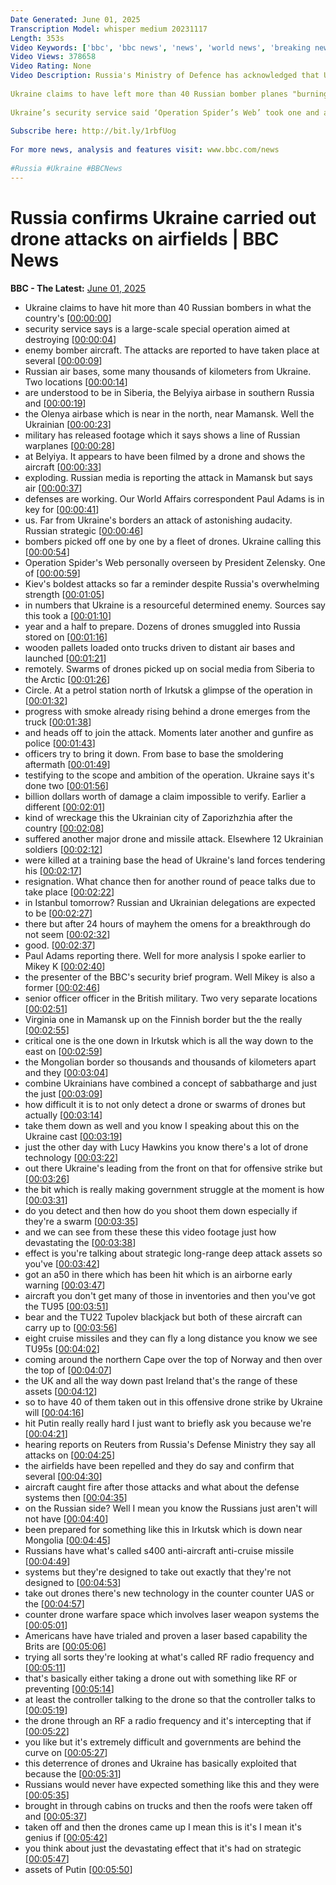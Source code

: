 ```yaml
---
Date Generated: June 01, 2025
Transcription Model: whisper medium 20231117
Length: 353s
Video Keywords: ['bbc', 'bbc news', 'news', 'world news', 'breaking news', 'us news', 'world', 'america', 'usa', 'usa news', 'india news', 'Russia', 'Ukraine', 'Drone']
Video Views: 378658
Video Rating: None
Video Description: Russia's Ministry of Defence has acknowledged that Ukraine carried out drone attacks on airfields across five regions in the country on Sunday.
 
Ukraine claims to have left more than 40 Russian bomber planes "burning" in a large-scale drone attack.
 
Ukraine’s security service said ‘Operation Spider’s Web’ took one and a half years to organise and was personally overseen by President Volodymyr Zelensky.
 
Subscribe here: http://bit.ly/1rbfUog 
 
For more news, analysis and features visit: www.bbc.com/news
 
#Russia #Ukraine #BBCNews
---
```


# Russia confirms Ukraine carried out drone attacks on airfields | BBC News
**BBC - The Latest:** [June 01, 2025](https://www.youtube.com/watch?v=J9S56xJXELI)
*  Ukraine claims to have hit more than 40 Russian bombers in what the country's [[00:00:00](https://www.youtube.com/watch?v=J9S56xJXELI&t=0.0s)]
*  security service says is a large-scale special operation aimed at destroying [[00:00:04](https://www.youtube.com/watch?v=J9S56xJXELI&t=4.68s)]
*  enemy bomber aircraft. The attacks are reported to have taken place at several [[00:00:09](https://www.youtube.com/watch?v=J9S56xJXELI&t=9.540000000000001s)]
*  Russian air bases, some many thousands of kilometers from Ukraine. Two locations [[00:00:14](https://www.youtube.com/watch?v=J9S56xJXELI&t=14.4s)]
*  are understood to be in Siberia, the Belyiya airbase in southern Russia and [[00:00:19](https://www.youtube.com/watch?v=J9S56xJXELI&t=19.64s)]
*  the Olenya airbase which is near in the north, near Mamansk. Well the Ukrainian [[00:00:23](https://www.youtube.com/watch?v=J9S56xJXELI&t=23.92s)]
*  military has released footage which it says shows a line of Russian warplanes [[00:00:28](https://www.youtube.com/watch?v=J9S56xJXELI&t=28.88s)]
*  at Belyiya. It appears to have been filmed by a drone and shows the aircraft [[00:00:33](https://www.youtube.com/watch?v=J9S56xJXELI&t=33.2s)]
*  exploding. Russian media is reporting the attack in Mamansk but says air [[00:00:37](https://www.youtube.com/watch?v=J9S56xJXELI&t=37.36s)]
*  defenses are working. Our World Affairs correspondent Paul Adams is in key for [[00:00:41](https://www.youtube.com/watch?v=J9S56xJXELI&t=41.92s)]
*  us. Far from Ukraine's borders an attack of astonishing audacity. Russian strategic [[00:00:46](https://www.youtube.com/watch?v=J9S56xJXELI&t=46.32s)]
*  bombers picked off one by one by a fleet of drones. Ukraine calling this [[00:00:54](https://www.youtube.com/watch?v=J9S56xJXELI&t=54.56s)]
*  Operation Spider's Web personally overseen by President Zelensky. One of [[00:00:59](https://www.youtube.com/watch?v=J9S56xJXELI&t=59.88s)]
*  Kiev's boldest attacks so far a reminder despite Russia's overwhelming strength [[00:01:05](https://www.youtube.com/watch?v=J9S56xJXELI&t=65.4s)]
*  in numbers that Ukraine is a resourceful determined enemy. Sources say this took a [[00:01:10](https://www.youtube.com/watch?v=J9S56xJXELI&t=70.56s)]
*  year and a half to prepare. Dozens of drones smuggled into Russia stored on [[00:01:16](https://www.youtube.com/watch?v=J9S56xJXELI&t=76.58s)]
*  wooden pallets loaded onto trucks driven to distant air bases and launched [[00:01:21](https://www.youtube.com/watch?v=J9S56xJXELI&t=81.56s)]
*  remotely. Swarms of drones picked up on social media from Siberia to the Arctic [[00:01:26](https://www.youtube.com/watch?v=J9S56xJXELI&t=86.48s)]
*  Circle. At a petrol station north of Irkutsk a glimpse of the operation in [[00:01:32](https://www.youtube.com/watch?v=J9S56xJXELI&t=92.88s)]
*  progress with smoke already rising behind a drone emerges from the truck [[00:01:38](https://www.youtube.com/watch?v=J9S56xJXELI&t=98.54s)]
*  and heads off to join the attack. Moments later another and gunfire as police [[00:01:43](https://www.youtube.com/watch?v=J9S56xJXELI&t=103.2s)]
*  officers try to bring it down. From base to base the smoldering aftermath [[00:01:49](https://www.youtube.com/watch?v=J9S56xJXELI&t=109.36s)]
*  testifying to the scope and ambition of the operation. Ukraine says it's done two [[00:01:56](https://www.youtube.com/watch?v=J9S56xJXELI&t=116.32s)]
*  billion dollars worth of damage a claim impossible to verify. Earlier a different [[00:02:01](https://www.youtube.com/watch?v=J9S56xJXELI&t=121.16s)]
*  kind of wreckage this the Ukrainian city of Zaporizhzhia after the country [[00:02:08](https://www.youtube.com/watch?v=J9S56xJXELI&t=128.52s)]
*  suffered another major drone and missile attack. Elsewhere 12 Ukrainian soldiers [[00:02:12](https://www.youtube.com/watch?v=J9S56xJXELI&t=132.94s)]
*  were killed at a training base the head of Ukraine's land forces tendering his [[00:02:17](https://www.youtube.com/watch?v=J9S56xJXELI&t=137.88s)]
*  resignation. What chance then for another round of peace talks due to take place [[00:02:22](https://www.youtube.com/watch?v=J9S56xJXELI&t=142.28s)]
*  in Istanbul tomorrow? Russian and Ukrainian delegations are expected to be [[00:02:27](https://www.youtube.com/watch?v=J9S56xJXELI&t=147.56s)]
*  there but after 24 hours of mayhem the omens for a breakthrough do not seem [[00:02:32](https://www.youtube.com/watch?v=J9S56xJXELI&t=152.35999999999999s)]
*  good. [[00:02:37](https://www.youtube.com/watch?v=J9S56xJXELI&t=157.84s)]
*  Paul Adams reporting there. Well for more analysis I spoke earlier to Mikey K [[00:02:40](https://www.youtube.com/watch?v=J9S56xJXELI&t=160.04s)]
*  the presenter of the BBC's security brief program. Well Mikey is also a former [[00:02:46](https://www.youtube.com/watch?v=J9S56xJXELI&t=166.34s)]
*  senior officer officer in the British military. Two very separate locations [[00:02:51](https://www.youtube.com/watch?v=J9S56xJXELI&t=171.1s)]
*  Virginia one in Mamansk up on the Finnish border but the the really [[00:02:55](https://www.youtube.com/watch?v=J9S56xJXELI&t=175.78s)]
*  critical one is the one down in Irkutsk which is all the way down to the east on [[00:02:59](https://www.youtube.com/watch?v=J9S56xJXELI&t=179.18s)]
*  the Mongolian border so thousands and thousands of kilometers apart and they [[00:03:04](https://www.youtube.com/watch?v=J9S56xJXELI&t=184.02s)]
*  combine Ukrainians have combined a concept of sabbatharge and just the just [[00:03:09](https://www.youtube.com/watch?v=J9S56xJXELI&t=189.26s)]
*  how difficult it is to not only detect a drone or swarms of drones but actually [[00:03:14](https://www.youtube.com/watch?v=J9S56xJXELI&t=194.58s)]
*  take them down as well and you know I speaking about this on the Ukraine cast [[00:03:19](https://www.youtube.com/watch?v=J9S56xJXELI&t=199.3s)]
*  just the other day with Lucy Hawkins you know there's a lot of drone technology [[00:03:22](https://www.youtube.com/watch?v=J9S56xJXELI&t=202.82000000000002s)]
*  out there Ukraine's leading from the front on that for offensive strike but [[00:03:26](https://www.youtube.com/watch?v=J9S56xJXELI&t=206.86s)]
*  the bit which is really making government struggle at the moment is how [[00:03:31](https://www.youtube.com/watch?v=J9S56xJXELI&t=211.38000000000002s)]
*  do you detect and then how do you shoot them down especially if they're a swarm [[00:03:35](https://www.youtube.com/watch?v=J9S56xJXELI&t=215.14000000000001s)]
*  and we can see from these these this video footage just how devastating the [[00:03:38](https://www.youtube.com/watch?v=J9S56xJXELI&t=218.82000000000002s)]
*  effect is you're talking about strategic long-range deep attack assets so you've [[00:03:42](https://www.youtube.com/watch?v=J9S56xJXELI&t=222.94s)]
*  got an a50 in there which has been hit which is an airborne early warning [[00:03:47](https://www.youtube.com/watch?v=J9S56xJXELI&t=227.94s)]
*  aircraft you don't get many of those in inventories and then you've got the TU95 [[00:03:51](https://www.youtube.com/watch?v=J9S56xJXELI&t=231.3s)]
*  bear and the TU22 Tupolev blackjack but both of these aircraft can carry up to [[00:03:56](https://www.youtube.com/watch?v=J9S56xJXELI&t=236.26s)]
*  eight cruise missiles and they can fly a long distance you know we see TU95s [[00:04:02](https://www.youtube.com/watch?v=J9S56xJXELI&t=242.9s)]
*  coming around the northern Cape over the top of Norway and then over the top of [[00:04:07](https://www.youtube.com/watch?v=J9S56xJXELI&t=247.70000000000002s)]
*  the UK and all the way down past Ireland that's the range of these assets [[00:04:12](https://www.youtube.com/watch?v=J9S56xJXELI&t=252.62s)]
*  so to have 40 of them taken out in this offensive drone strike by Ukraine will [[00:04:16](https://www.youtube.com/watch?v=J9S56xJXELI&t=256.3s)]
*  hit Putin really really hard I just want to briefly ask you because we're [[00:04:21](https://www.youtube.com/watch?v=J9S56xJXELI&t=261.42s)]
*  hearing reports on Reuters from Russia's Defense Ministry they say all attacks on [[00:04:25](https://www.youtube.com/watch?v=J9S56xJXELI&t=265.54s)]
*  the airfields have been repelled and they do say and confirm that several [[00:04:30](https://www.youtube.com/watch?v=J9S56xJXELI&t=270.34000000000003s)]
*  aircraft caught fire after those attacks and what about the defense systems then [[00:04:35](https://www.youtube.com/watch?v=J9S56xJXELI&t=275.42s)]
*  on the Russian side? Well I mean you know the Russians just aren't will not have [[00:04:40](https://www.youtube.com/watch?v=J9S56xJXELI&t=280.54s)]
*  been prepared for something like this in Irkutsk which is down near Mongolia [[00:04:45](https://www.youtube.com/watch?v=J9S56xJXELI&t=285.54s)]
*  Russians have what's called s400 anti-aircraft anti-cruise missile [[00:04:49](https://www.youtube.com/watch?v=J9S56xJXELI&t=289.06s)]
*  systems but they're designed to take out exactly that they're not designed to [[00:04:53](https://www.youtube.com/watch?v=J9S56xJXELI&t=293.82s)]
*  take out drones there's new technology in the counter counter UAS or the [[00:04:57](https://www.youtube.com/watch?v=J9S56xJXELI&t=297.3s)]
*  counter drone warfare space which involves laser weapon systems the [[00:05:01](https://www.youtube.com/watch?v=J9S56xJXELI&t=301.74s)]
*  Americans have have trialed and proven a laser based capability the Brits are [[00:05:06](https://www.youtube.com/watch?v=J9S56xJXELI&t=306.06s)]
*  trying all sorts they're looking at what's called RF radio frequency and [[00:05:11](https://www.youtube.com/watch?v=J9S56xJXELI&t=311.34s)]
*  that's basically either taking a drone out with something like RF or preventing [[00:05:14](https://www.youtube.com/watch?v=J9S56xJXELI&t=314.58s)]
*  at least the controller talking to the drone so that the controller talks to [[00:05:19](https://www.youtube.com/watch?v=J9S56xJXELI&t=319.16s)]
*  the drone through an RF a radio frequency and it's intercepting that if [[00:05:22](https://www.youtube.com/watch?v=J9S56xJXELI&t=322.98s)]
*  you like but it's extremely difficult and governments are behind the curve on [[00:05:27](https://www.youtube.com/watch?v=J9S56xJXELI&t=327.26s)]
*  this deterrence of drones and Ukraine has basically exploited that because the [[00:05:31](https://www.youtube.com/watch?v=J9S56xJXELI&t=331.02s)]
*  Russians would never have expected something like this and they were [[00:05:35](https://www.youtube.com/watch?v=J9S56xJXELI&t=335.3s)]
*  brought in through cabins on trucks and then the roofs were taken off and [[00:05:37](https://www.youtube.com/watch?v=J9S56xJXELI&t=337.65999999999997s)]
*  taken off and then the drones came up I mean this is it's I mean it's genius if [[00:05:42](https://www.youtube.com/watch?v=J9S56xJXELI&t=342.34s)]
*  you think about just the devastating effect that it's had on strategic [[00:05:47](https://www.youtube.com/watch?v=J9S56xJXELI&t=347.34s)]
*  assets of Putin [[00:05:50](https://www.youtube.com/watch?v=J9S56xJXELI&t=350.65999999999997s)]
